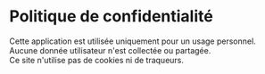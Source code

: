 # Politique de confidentialité

Cette application est utilisée uniquement pour un usage personnel.  
Aucune donnée utilisateur n'est collectée ou partagée.  
Ce site n'utilise pas de cookies ni de traqueurs.
